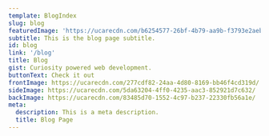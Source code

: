 ```yaml
---
template: BlogIndex
slug: blog
featuredImage: 'https://ucarecdn.com/b6254577-26bf-4b79-aa9b-f3793e2aebdc/'
subtitle: This is the blog page subtitle.
id: blog
link: '/blog'
title: Blog
gist: Curiosity powered web development.
buttonText: Check it out
frontImage: https://ucarecdn.com/277cdf82-24aa-4d80-8169-bb46f4cd319d/
sideImage: https://ucarecdn.com/5da63204-4ff0-4235-aac3-852921d7c632/
backImage: https://ucarecdn.com/83485d70-1552-4c97-b237-22330fb56a1e/
meta:
  description: This is a meta description.
  title: Blog Page
---
```

